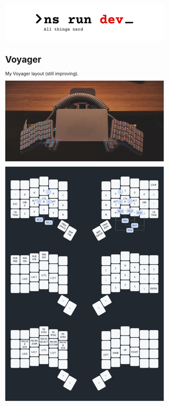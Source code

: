 ![Logo](./assets/GitHub.png)

# Voyager

My Voyager layout (still improving).

![Voyager](./assets/keyboard.jpg)

![Layout](/assets/keymap.png)
